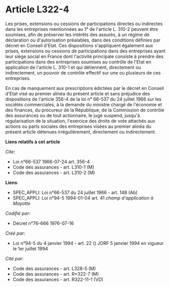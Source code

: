 # Article L322-4

Les prises, extensions ou cessions de participations directes ou indirectes dans les entreprises mentionnées au 1° de
l'article L. 310-2 peuvent être soumises, afin de préserver les intérêts des assurés, à un régime de déclaration ou
d'autorisation préalables, dans des conditions définies par décret en Conseil d'Etat. Ces dispositions s'appliquent également
aux prises, extensions ou cessions de participations dans des entreprises ayant leur siège social en France dont l'activité
principale consiste à prendre des participations dans des entreprises soumises au contrôle de l'Etat en application de
l'article L. 310-1 et qui détiennent, directement ou indirectement, un pouvoir de contrôle effectif sur une ou plusieurs de
ces entreprises.

En cas de manquement aux prescriptions édictées par le décret en Conseil d'Etat visé au premier alinéa du présent article et
sans préjudice des dispositions de l'article 356-4 de la loi n° 66-537 du 24 juillet 1966 sur les sociétés commerciales, à la
demande du ministre chargé de l'économie et des finances, du procureur de la République, de la Commission de contrôle des
assurances ou de tout actionnaire, le juge suspend, jusqu'à régularisation de la situation, l'exercice des droits de vote
attachés aux actions ou parts sociales des entreprises visées au premier alinéa du présent article détenues irrégulièrement,
directement ou indirectement.

**Liens relatifs à cet article**

_Cite_:

  - Loi n°66-537 1966-07-24 art. 356-4
  - Code des assurances - art. L310-1 (M)
  - Code des assurances - art. L310-2 (M)

**Liens**:

  - SPEC_APPLI: Loi n°66-537 du 24 juillet 1966 - art. 148 (Ab)
  - SPEC_APPLI: Loi n°94-5 1994-01-04 art. 41 *champ d'application à Mayotte*

_Codifié par_:

  - Décret n°76-666 1976-07-16

_Créé par_:

  - Loi n°94-5 du 4 janvier 1994 - art. 22 () JORF 5 janvier 1994 en vigueur le 1er juillet 1994

_Cité par_:

  - Code des assurances - art. L328-5 (M)
  - Code des assurances - art. R*322-7 (M)
  - Code des assurances - art. R322-11-1 (VD)
